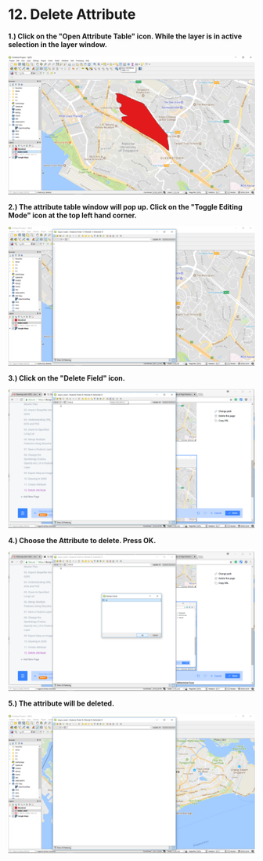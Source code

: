 # 12. Delete Attribute

**1.\) Click on the "Open Attribute Table" icon. While the layer is in active selection in the layer window.**

![](../assets/image%20%28117%29.png)

**2.\) The attribute table window will pop up. Click on the "Toggle Editing Mode" icon at the top left hand corner.**

![](../assets/image%20%2811%29.png)

**3.\) Click on the "Delete Field" icon.**

![](../assets/image%20%2874%29.png)

**4.\) Choose the Attribute to delete. Press OK.**

![](../assets/image%20%28119%29.png)

**5.\) The attribute will be deleted.**

![](../assets/image%20%28141%29.png)

